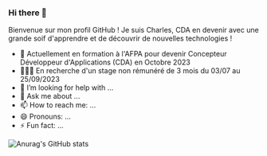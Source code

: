 ### Hi there 👋

Bienvenue sur mon profil GitHub !
Je suis Charles, CDA en devenir avec une grande soif d'apprendre et de découvrir de nouvelles technologies !

- 🌱 Actuellement en formation à l'AFPA pour devenir Concepteur Développeur d'Applications (CDA) en Octobre 2023
- 👨🏻‍💻 En recherche d'un stage non rémunéré de 3 mois du 03/07 au 25/09/2023
- 🤔 I’m looking for help with ...
- 💬 Ask me about ...
- 📫 How to reach me: ...
- 😄 Pronouns: ...
- ⚡ Fun fact: ...

![Anurag's GitHub stats](https://github-readme-stats.vercel.app/api?username=charlesfouquet&hide=contribs,prs)
